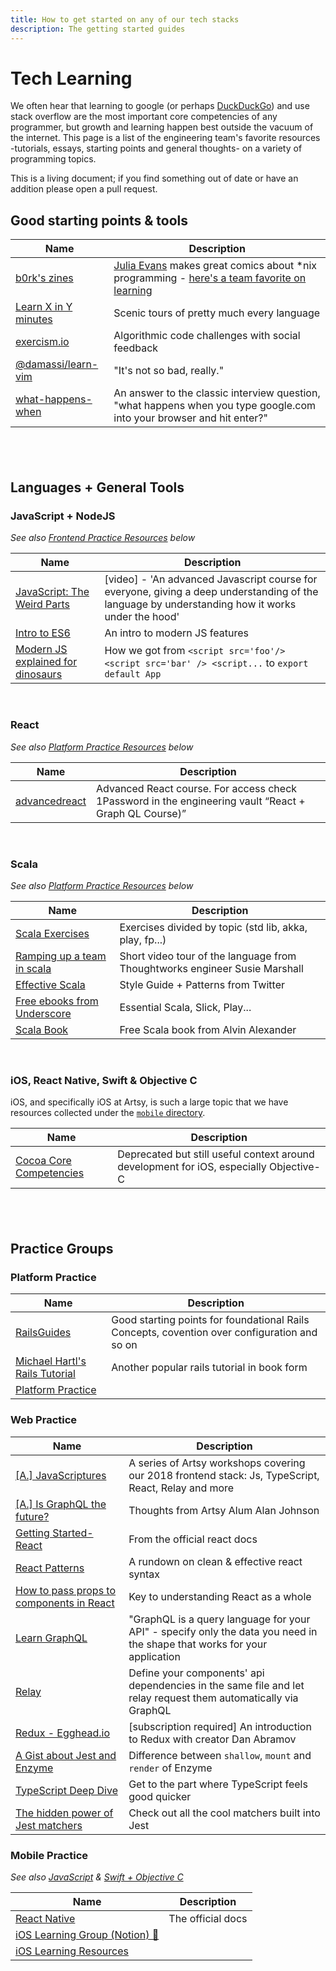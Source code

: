 ```yaml
---
title: How to get started on any of our tech stacks
description: The getting started guides
---
```


# Tech Learning

We often hear that learning to google (or perhaps [DuckDuckGo](https://duckduckgo.com/)) and use stack overflow are
the most important core competencies of any programmer, but growth and learning happen best outside the vacuum of
the internet. This page is a list of the engineering team's favorite resources -tutorials, essays, starting points
and general thoughts- on a variety of programming topics.

This is a living document; if you find something out of date or have an addition please open a pull request.

## Good starting points & tools

| Name                                   | Description                                                                                                                                                    |
| -------------------------------------- | -------------------------------------------------------------------------------------------------------------------------------------------------------------- |
| [b0rk's zines][zines]                  | [Julia Evans](https://www.twitter.com/b0rk) makes great comics about \*nix programming - [here's a team favorite on learning](https://jvns.ca/wizard-zine.pdf) |
| [Learn X in Y minutes][learn_x_in_y]   | Scenic tours of pretty much every language                                                                                                                     |
| [exercism.io][]                        | Algorithmic code challenges with social feedback                                                                                                               |
| [@damassi/learn-vim][learn_vim]        | "It's not so bad, really."                                                                                                                                     |
| [what-happens-when][what_happens_when] | An answer to the classic interview question, "what happens when you type google.com into your browser and hit enter?"                                          |

## &nbsp;

## Languages + General Tools

### JavaScript + NodeJS

_See also [Frontend Practice Resources](#frontend-practice) below_

| Name                                       | Description                                                                                                                                      |
| ------------------------------------------ | ------------------------------------------------------------------------------------------------------------------------------------------------ |
| [JavaScript: The Weird Parts][js_weird]    | [video] - 'An advanced Javascript course for everyone, giving a deep understanding of the language by understanding how it works under the hood' |
| [Intro to ES6][es6]                        | An intro to modern JS features                                                                                                                   |
| [Modern JS explained for dinosaurs][dinos] | How we got from `<script src='foo'/> <script src='bar' /> <script...` to `export default App`                                                    |

&nbsp;
### React

_See also [Platform Practice Resources](#platform-practice) below_

| Name                                           | Description                               |
| ---------------------------------------------- | ----------------------------------------- |
| [advancedreact][advancedreact]                 | Advanced React course. For access check 1Password in the engineering vault “React + Graph QL Course)”   |

<!--
&nbsp;
### Ruby

_See also [Platform Practice Resources](#platform-practice) below_

| Name                                           | Description                               |
| ---------------------------------------------- | ----------------------------------------- |
| [ruby-doc.org][rdoc]                           | Tons of info, efficiently-laid-out here   |
| [Why's Poignant Guide to Ruby][poignant_guide] | Tons of context, not efficiently-laid-out |
| []()                                           |                                           |

<!--
&nbsp;
### Elixir
*See also [Platform Practice Resources](#platform-practice) below*
| Name | Description |
| -- | -- |
| []() |  |
-->

&nbsp;

### Scala

_See also [Platform Practice Resources](#platform-practice) below_

| Name                                                                             | Description                                                                |
| -------------------------------------------------------------------------------- | -------------------------------------------------------------------------- |
| [Scala Exercises][scala_exercises]                                               | Exercises divided by topic (std lib, akka, play, fp...)                    |
| [Ramping up a team in scala][ramping_scala]                                      | Short video tour of the language from Thoughtworks engineer Susie Marshall |
| [Effective Scala][effective_scala]                                               | Style Guide + Patterns from Twitter                                        |
| [Free ebooks from Underscore][underscore]                                        | Essential Scala, Slick, Play...                                            |
| [Scala Book](https://docs.scala-lang.org/overviews/scala-book/introduction.html) | Free Scala book from Alvin Alexander                                       |

&nbsp;

### iOS, React Native, Swift & Objective C

iOS, and specifically iOS at Artsy, is such a large topic that we have resources collected under the
[`mobile` directory](./mobile).

| Name                             | Description                                                                            |
| -------------------------------- | -------------------------------------------------------------------------------------- |
| [Cocoa Core Competencies][cocoa] | Deprecated but still useful context around development for iOS, especially Objective-C |

## &nbsp;

## Practice Groups

### Platform Practice

| Name                                         | Description                                                                                  |
| -------------------------------------------- | -------------------------------------------------------------------------------------------- |
| [RailsGuides][railsguides]                   | Good starting points for foundational Rails Concepts, covention over configuration and so on |
| [Michael Hartl's Rails Tutorial][rails_tuts] | Another popular rails tutorial in book form                                                  |
| [Platform Practice][plat]                    |                                                                                              |

### Web Practice

| Name                                               | Description                                                                                                              |
| -------------------------------------------------- | ------------------------------------------------------------------------------------------------------------------------ |
| [[A.] JavaScriptures][javascriptures]              | A series of Artsy workshops covering our 2018 frontend stack: Js, TypeScript, React, Relay and more                      |
| [[A.] Is GraphQL the future?][is_graphql]          | Thoughts from Artsy Alum Alan Johnson                                                                                    |
| [Getting Started- React][getting_started_react]    | From the official react docs                                                                                             |
| [React Patterns][react_patterns]                   | A rundown on clean & effective react syntax                                                                              |
| [How to pass props to components in React][props]  | Key to understanding React as a whole                                                                                    |
| [Learn GraphQL][learn_gql]                         | "GraphQL is a query language for your API" - specify only the data you need in the shape that works for your application |
| [Relay][relay]                                     | Define your components' api dependencies in the same file and let relay request them automatically via GraphQL           |
| [Redux - Egghead.io][redux_egghead]                | [subscription required] An introduction to Redux with creator Dan Abramov                                                |
| [A Gist about Jest and Enzyme][jest_enz]           | Difference between `shallow`, `mount` and `render` of Enzyme                                                             |
| [TypeScript Deep Dive][ts_dive]                    | Get to the part where TypeScript feels good quicker                                                                      |
| [The hidden power of Jest matchers][jest_matchers] | Check out all the cool matchers built into Jest                                                                          |

### Mobile Practice

_See also [JavaScript](#javascript-+-nodejs) & [Swift + Objective C](#swift-+-objective-c)_

| Name                                               | Description       |
| -------------------------------------------------- | ----------------- |
| [React Native][rn]                                 | The official docs |
| [iOS Learning Group (Notion) 🔐][ios_learn_notion] |                   |
| [iOS Learning Resources][ios_learn]                |                   |

<!--
  ## MORE: Papers we love? Computer Science Topics? Emotional Intelligence x tech? ...
-->
[advancedreact]: https://advancedreact.com/
[zines]: https://jvns.ca/zines
[learn_x_in_y]: https://learnxinyminutes.com/
[learn_vim]: https://github.com/damassi/learn-vim
[exercism.io]: https://exercism.io
[js_weird]: https://youtu.be/Bv_5Zv5c-Ts
[es6]: https://medium.com/sons-of-javascript/javascript-an-introduction-to-es6-1819d0d89a0f
[dinos]: https://medium.com/the-node-js-collection/modern-javascript-explained-for-dinosaurs-f695e9747b70
[rdoc]: https://ruby-doc.org/core-2.5.1/
[poignant_guide]: https://poignant.guide/book/chapter-3.html
[scala_exercises]: https://www.scala-exercises.org/
[ramping_scala]: https://www.thoughtworks.com/talks/scala-the-good-parts-how-to-ramp-up-a-team-in-scala
[effective_scala]: https://twitter.github.io/effectivescala
[underscore]: https://underscore.io/training
[cocoa]: https://developer.apple.com/library/archive/documentation/General/Conceptual/DevPedia-CocoaCore/Cocoa.html
[railsguides]: https://guides.rubyonrails.org
[rails_tuts]: https://www.railstutorial.org/book
[plat]: /practices/platform.md
[javascriptures]: https://artsy.github.io/series/javascriptures
[is_graphql]: https://artsy.github.io/blog/2018/05/08/is-graphql-the-future
[getting_started_react]: https://reactjs.org/docs/getting-started.html
[react_patterns]: https://reactpatterns.com
[props]: https://www.robinwieruch.de/react-pass-props-to-component
[learn_gql]: https://graphql.org/learn
[relay]: https://auth0.com/blog/getting-started-with-relay/
[redux_egghead]: https://egghead.io/lessons/react-redux-the-single-immutable-state-tree
[jest_enz]: https://gist.github.com/fokusferit/e4558d384e4e9cab95d04e5f35d4f913
[ts_dive]: https://basarat.gitbooks.io/typescript
[rn]: https://facebook.github.io/react-native
[jest_matchers]: https://medium.com/@boriscoder/the-hidden-power-of-jest-matchers-f3d86d8101b0
[what_happens_when]: https://github.com/alex/what-happens-when
[ios_learn]: ../resources/mobile/README.md
[ios_learn_notion]: https://www.notion.so/artsy/iOS-Learning-Plan-262fe977a5f44c9d96470e685fffbe64
